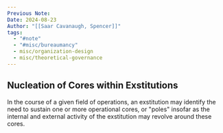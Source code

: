 ```yaml
---
Previous Note: 
Date: 2024-08-23
Author: "[[Saar Cavanaugh, Spencer]]"
tags:
  - "#note"
  - "#misc/bureaumancy"
  - misc/organization-design
  - misc/theoretical-governance
---
```

## Nucleation of Cores within Exstitutions

In the course of a given field of operations, an exstitution may identify the need to sustain one or more operational cores, or "poles" insofar as the internal and external activity of the exstitution may revolve around these cores. 